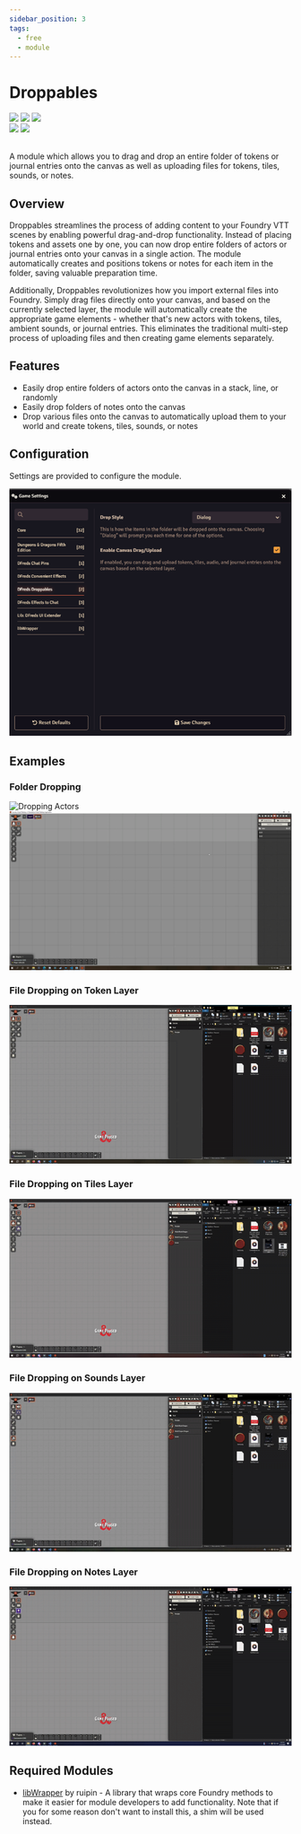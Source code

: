 ```yaml
---
sidebar_position: 3
tags:
  - free
  - module
---
```


# Droppables

<img src="https://img.shields.io/badge/Free-00aa00?style=for-the-badge"/>
<img src="https://img.shields.io/badge/Any%20System-00aaaa?style=for-the-badge"/>
<a target="_blank" href="https://foundryvtt.com/packages/dfreds-droppables"><img src="https://img.shields.io/badge/Download-2e2e2e?style=for-the-badge"/></a>
<br />
<a target="_blank" href="https://github.com/DFreds/dfreds-droppables"><img src="https://img.shields.io/github/v/release/DFreds/dfreds-droppables?style=for-the-badge&label=Version"/></a>
<img src="https://img.shields.io/badge/dynamic/json?url=https%3A%2F%2Fgithub.com%2FDFreds%2Fdfreds-droppables%2Freleases%2Flatest%2Fdownload%2Fmodule.json&query=%24.compatibility.verified&style=for-the-badge&logo=foundryvirtualtabletop&label=Foundry%20Version&color=%23fe6a1f"/>
<br/>
<br/>

A module which allows you to drag and drop an entire folder of tokens or journal entries onto the canvas as well as uploading files for tokens, tiles, sounds, or notes.

## Overview

Droppables streamlines the process of adding content to your Foundry VTT scenes
by enabling powerful drag-and-drop functionality. Instead of placing tokens and
assets one by one, you can now drop entire folders of actors or journal entries
onto your canvas in a single action. The module automatically creates and
positions tokens or notes for each item in the folder, saving valuable
preparation time.

Additionally, Droppables revolutionizes how you import external files into
Foundry. Simply drag files directly onto your canvas, and based on the currently
selected layer, the module will automatically create the appropriate game
elements - whether that's new actors with tokens, tiles, ambient sounds, or
journal entries. This eliminates the traditional multi-step process of uploading
files and then creating game elements separately.

## Features

- Easily drop entire folders of actors onto the canvas in a stack, line, or randomly
- Easily drop folders of notes onto the canvas
- Drop various files onto the canvas to automatically upload them to your world
and create tokens, tiles, sounds, or notes

## Configuration

Settings are provided to configure the module.

![Settings](./img/settings.png)

## Examples

### Folder Dropping
![Dropping Actors](./img/droppables.gif)
![Dropping Journals](./img/droppables2.gif)

### File Dropping on Token Layer
![Dropping Tokens](./img/droppable-tokens.gif)

### File Dropping on Tiles Layer  
![Dropping Tiles](./img/droppable-tiles.gif)

### File Dropping on Sounds Layer
![Dropping Sounds](./img/droppable-sounds.gif)

### File Dropping on Notes Layer
![Dropping Notes](./img/droppable-notes.gif)

## Required Modules

- [libWrapper](https://foundryvtt.com/packages/lib-wrapper) by ruipin - A
  library that wraps core Foundry methods to make it easier for module
  developers to add functionality. Note that if you for some reason don't want
  to install this, a shim will be used instead.